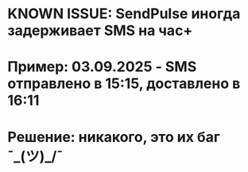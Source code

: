 # KNOWN ISSUE: SendPulse иногда задерживает SMS на час+
# Пример: 03.09.2025 - SMS отправлено в 15:15, доставлено в 16:11
# Решение: никакого, это их баг ¯\_(ツ)_/¯
